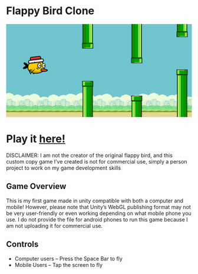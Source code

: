 # Flappy Bird Clone

![Flappy Bird Social Media Cover](https://github.com/BrosephB/Flappy-Bird/blob/main/social%20media%20cover.png)

# Play it <a href="https://sepehrborji.github.io/Flappy-Bird/" target="_blank">here!</a>

DISCLAIMER: I am not the creator of the original flappy bird, and this custom copy game I’ve created is not for commercial use, simply a person project to work on my game development skills

## Game Overview

This is my first game made in unity compatible with both a computer and mobile! However, please note that Unity’s WebGL publishing format may not be very user-friendly or even working depending on what mobile phone you use. I do not provide the file for android phones to run this game because I am not uploading it for commercial use.

## Controls
* Computer users – Press the Space Bar to fly
* Mobile Users – Tap the screen to fly
